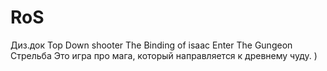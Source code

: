 # RoS
Диз.док
Top Down shooter 
The Binding of isaac Enter The Gungeon
Стрельба
Это игра про мага, который направляется к древнему чуду.
)
